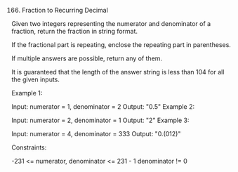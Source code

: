 166. Fraction to Recurring Decimal

Given two integers representing the numerator and denominator of a fraction, return the fraction in string format.

If the fractional part is repeating, enclose the repeating part in parentheses.

If multiple answers are possible, return any of them.

It is guaranteed that the length of the answer string is less than 104 for all the given inputs.

 

Example 1:

Input: numerator = 1, denominator = 2
Output: "0.5"
Example 2:

Input: numerator = 2, denominator = 1
Output: "2"
Example 3:

Input: numerator = 4, denominator = 333
Output: "0.(012)"
 

Constraints:

-231 <= numerator, denominator <= 231 - 1
denominator != 0